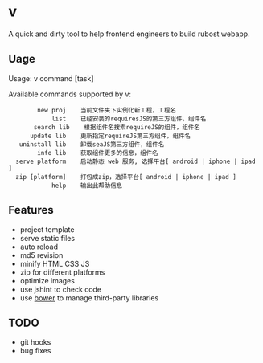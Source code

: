 # v

A quick and dirty tool to help frontend engineers to build rubost webapp.

Uage
----

Usage: v command [task]

Available commands supported by v:

            new proj    当前文件夹下实例化新工程，工程名
                list    已经安装的requiresJS的第三方组件，组件名
           search lib    根据组件名搜索requireJS的组件，组件名
          update lib    更新指定requireJS第三方组件，组件名
       uninstall lib    卸载seaJS第三方组件，组件名
            info lib    获取组件更多的信息，组件名
      serve platform    启动静态 web 服务, 选择平台[ android | iphone | ipad ]
      zip [platform]    打包成zip，选择平台[ android | iphone | ipad ]
                help    输出此帮助信息

Features
---

- project template
- serve static files
- auto reload
- md5 revision
- minify HTML CSS JS
- zip for different platforms
- optimize images
- use jshint to check code
- use [bower](http://twitter.github.com/bower/) to manage third-party libraries

TODO
---

- git hooks
- bug fixes
